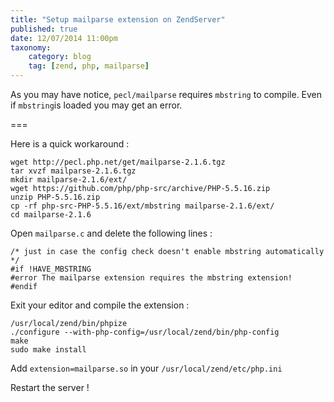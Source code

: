 ```yaml
---
title: "Setup mailparse extension on ZendServer"
published: true
date: 12/07/2014 11:00pm
taxonomy:
    category: blog
    tag: [zend, php, mailparse]
---
```


As you may have notice, `pecl/mailparse` requires `mbstring` to compile. Even if `mbstring`is loaded you may get an error.

===

Here is a quick workaround :

	wget http://pecl.php.net/get/mailparse-2.1.6.tgz
	tar xvzf mailparse-2.1.6.tgz
	mkdir mailparse-2.1.6/ext/
	wget https://github.com/php/php-src/archive/PHP-5.5.16.zip
	unzip PHP-5.5.16.zip
	cp -rf php-src-PHP-5.5.16/ext/mbstring mailparse-2.1.6/ext/
	cd mailparse-2.1.6
	
Open `mailparse.c` and delete the following lines :

	/* just in case the config check doesn't enable mbstring automatically */
	#if !HAVE_MBSTRING
	#error The mailparse extension requires the mbstring extension!
	#endif
	
Exit your editor and compile the extension :

	/usr/local/zend/bin/phpize
	./configure --with-php-config=/usr/local/zend/bin/php-config
	make
	sudo make install
	
Add `extension=mailparse.so` in your `/usr/local/zend/etc/php.ini`

Restart the server !